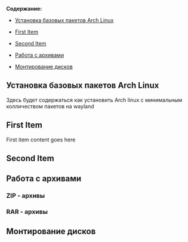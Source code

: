  **Содержание:**

 - [Установка базовых пакетов Arch Linux](#первый-элемент)

 - [First Item](#второй-элемент)

 - [Second Item](#item-three)

 - [Работа с архивами](#четвертый-элемент)

 - [Монтирование дисков](#пятный-элемент)

 <!-- headings -->

 <a id="первый-элемент"></a>

 ## Установка базовых пакетов Arch Linux

Здесь будет содержаться как установить Arch linux с минимальным колличеством пакетов на wayland

  <a id="#второй-элемен"></a>

 ## First Item

 First item content goes here

 <a id="item-three"></a>

 ## Second Item

 <a id="четвертый-элемент"></a>

 ## Работа с архивами

 ### ZIP - архивы

 ### RAR - архивы

 <a id="пятый-элемент"></a>

 ## Монтирование дисков
